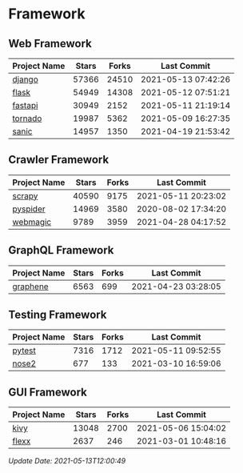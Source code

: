 # Framework

## Web Framework
| Project Name | Stars | Forks | Last Commit |
| ------------ | ----- | ----- | ----------- |
| [django](https://github.com/django/django) | 57366 | 24510 | 2021-05-13 07:42:26 |
| [flask](https://github.com/pallets/flask) | 54949 | 14308 | 2021-05-12 07:51:21 |
| [fastapi](https://github.com/tiangolo/fastapi) | 30949 | 2152 | 2021-05-11 21:19:14 |
| [tornado](https://github.com/tornadoweb/tornado) | 19987 | 5362 | 2021-05-09 16:27:35 |
| [sanic](https://github.com/sanic-org/sanic) | 14957 | 1350 | 2021-04-19 21:53:42 |

## Crawler Framework
| Project Name | Stars | Forks | Last Commit |
| ------------ | ----- | ----- | ----------- |
| [scrapy](https://github.com/scrapy/scrapy) | 40590 | 9175 | 2021-05-11 20:23:02 |
| [pyspider](https://github.com/binux/pyspider) | 14969 | 3580 | 2020-08-02 17:34:20 |
| [webmagic](https://github.com/code4craft/webmagic) | 9789 | 3959 | 2021-04-28 04:17:52 |

## GraphQL Framework
| Project Name | Stars | Forks | Last Commit |
| ------------ | ----- | ----- | ----------- |
| [graphene](https://github.com/graphql-python/graphene) | 6563 | 699 | 2021-04-23 03:28:05 |

## Testing Framework
| Project Name | Stars | Forks | Last Commit |
| ------------ | ----- | ----- | ----------- |
| [pytest](https://github.com/pytest-dev/pytest) | 7316 | 1712 | 2021-05-11 09:52:55 |
| [nose2](https://github.com/nose-devs/nose2) | 677 | 133 | 2021-03-10 16:59:06 |

## GUI Framework
| Project Name | Stars | Forks | Last Commit |
| ------------ | ----- | ----- | ----------- |
| [kivy](https://github.com/kivy/kivy) | 13048 | 2700 | 2021-05-06 15:04:02 |
| [flexx](https://github.com/flexxui/flexx) | 2637 | 246 | 2021-03-01 10:48:16 |

*Update Date: 2021-05-13T12:00:49*